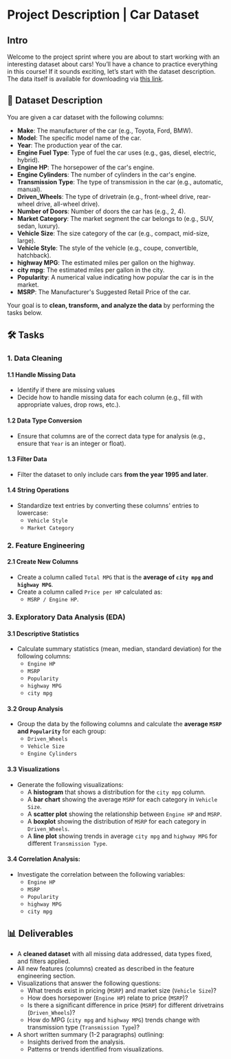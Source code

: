 # Project Description | Car Dataset

## Intro

Welcome to the project sprint where you are about to start working with an interesting dataset about cars! You’ll have a chance to practice everything in this course! If it sounds exciting, let’s start with the dataset description. The data itself is available for downloading via [this link](/notebooks/s06_project/car-data.csv).

## 🚗 Dataset Description

You are given a car dataset with the following columns:

- **Make**: The manufacturer of the car (e.g., Toyota, Ford, BMW).
- **Model**: The specific model name of the car.
- **Year**: The production year of the car.
- **Engine Fuel Type**: Type of fuel the car uses (e.g., gas, diesel, electric, hybrid).
- **Engine HP**: The horsepower of the car's engine.
- **Engine Cylinders**: The number of cylinders in the car's engine.
- **Transmission Type**: The type of transmission in the car (e.g., automatic, manual).
- **Driven_Wheels**: The type of drivetrain (e.g., front-wheel drive, rear-wheel drive, all-wheel drive).
- **Number of Doors**: Number of doors the car has (e.g., 2, 4).
- **Market Category**: The market segment the car belongs to (e.g., SUV, sedan, luxury).
- **Vehicle Size**: The size category of the car (e.g., compact, mid-size, large).
- **Vehicle Style**: The style of the vehicle (e.g., coupe, convertible, hatchback).
- **highway MPG**: The estimated miles per gallon on the highway.
- **city mpg**: The estimated miles per gallon in the city.
- **Popularity**: A numerical value indicating how popular the car is in the market.
- **MSRP**: The Manufacturer's Suggested Retail Price of the car.

Your goal is to **clean, transform, and analyze the data** by performing the tasks below.

## 🛠️ Tasks

### 1. Data Cleaning

#### 1.1 Handle Missing Data

- Identify if there are missing values
- Decide how to handle missing data for each column (e.g., fill with appropriate values, drop rows, etc.).

#### 1.2 Data Type Conversion

- Ensure that columns are of the correct data type for analysis (e.g., ensure that `Year` is an integer or float).

#### 1.3 Filter Data

- Filter the dataset to only include cars **from the year 1995 and later**.

#### 1.4 String Operations

- Standardize text entries by converting these columns' entries to lowercase:
  - `Vehicle Style`
  - `Market Category`

### 2. Feature Engineering

#### 2.1 Create New Columns

- Create a column called `Total MPG` that is the **average of `city mpg` and `highway MPG`**.
- Create a column called `Price per HP` calculated as:
  - `MSRP / Engine HP`.

### 3. Exploratory Data Analysis (EDA)

#### 3.1 Descriptive Statistics

- Calculate summary statistics (mean, median, standard deviation) for the following columns:
  - `Engine HP`
  - `MSRP`
  - `Popularity`
  - `highway MPG`
  - `city mpg`

#### 3.2 Group Analysis

- Group the data by the following columns and calculate the **average `MSRP` and `Popularity`** for each group:
  - `Driven_Wheels`
  - `Vehicle Size`
  - `Engine Cylinders`

#### 3.3 Visualizations

- Generate the following visualizations:
  - A **histogram** that shows a distribution for the `city mpg` column.
  - A **bar chart** showing the average `MSRP` for each category in `Vehicle Size`.
  - A **scatter plot** showing the relationship between `Engine HP` and `MSRP`.
  - A **boxplot** showing the distribution of `MSRP` for each category in `Driven_Wheels`.
  - A **line plot** showing trends in average `city mpg` and `highway MPG` for different `Transmission Type`.

#### **3.4 Correlation Analysis:**

- Investigate the correlation between the following variables:
  - `Engine HP`
  - `MSRP`
  - `Popularity`
  - `highway MPG`
  - `city mpg`

## 📊 Deliverables

- A **cleaned dataset** with all missing data addressed, data types fixed, and filters applied.
- All new features (columns) created as described in the feature engineering section.
- Visualizations that answer the following questions:
  - What trends exist in pricing (`MSRP`) and market size (`Vehicle Size`)?
  - How does horsepower (`Engine HP`) relate to price (`MSRP`)?
  - Is there a significant difference in price (`MSRP`) for different drivetrains (`Driven_Wheels`)?
  - How do MPG (`city mpg` and `highway MPG`) trends change with transmission type (`Transmission Type`)?
- A short written summary (1-2 paragraphs) outlining:
  - Insights derived from the analysis.
  - Patterns or trends identified from visualizations.

